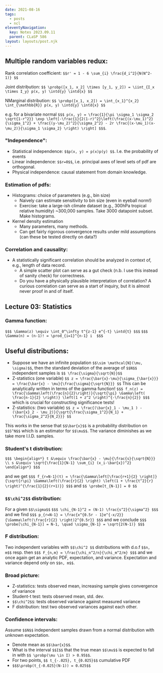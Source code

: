```yaml
---
date: 2021-08-16
tags:
  - posts
  - ncl
eleventyNavigation:
  key: Notes 2023.09.11
  parent: CLaSP 586
layout: layouts/post.njk
---
```


## Multiple random variables redux:

Rank correlation coefficient:
`$$r' = 1 - 6 \sum_{i} \frac{d_i^2}{N(N^2-1)} $$`

Joint distribution: 
`$$
\probp([x_1, x_2] \times [y_1, y_2]) = \iint_{I_x \times I_y} p(x, y) \intd{y} \intd{x}
$$`

NMarginal distribution:
`$$
\probp([x_1, x_2]) = \int_{x_1}^{x_2} \int_{\mathbb{R}} p(x, y) \intd{y} \intd{x}
$$`

e.g. for a bivariate normal
`$$$
p(x, y) = \frac{1}{\pi \sigma_1 \sigma_2 \sqrt{1-r^2}} \exp \left[-\frac{1}{2(1-r)^2}\left(\frac{(x-\mu_1)^2}{\sigma_1^2} + \frac{(y-\mu_2)^2}{\sigma_2^2} - 2r \frac{(x-\mu_1)(x-\mu_2)}{\sigma_1 \sigma_2} \right) \right]
$$$`.
### "Independence":

* Statistical independence: `$$p(x, y) = p(x)p(y) $$`. I.e. the probability of events
* Linear independence: `$$r=0$$`, i.e. principal axes of level sets of pdf are orthogonal. 
* Physical independence: causal statement from domain knowledge.



### Estimation of pdfs:
* Histograms: choice of parameters (e.g., bin size)
  * Naively can estimate sensitivity to bin size (even in eyeball norm!)
  * Exercise: take a large-ish climate dataset (e.g., 300hPa tropical relative humidity) ~300,000 samples. Take 3000 datapoint subset. Make histograms.
* Kernel density estimation
  * Many parameters, many methods. 
  * Can get fairly rigorous convergence results under mild assumptions (can these be tested directly on data?)
### Correlation and causality:
* A statistically significant correlation should be analyzed in context of, e.g., length of data record.
  * A simple scatter plot can serve as a gut check (n.b. I use this instead of sanity check) for correctness.
  * Do you have a physically plausible interpretation of correlation? A curious correlation can serve as a start of inquiry, but it is almost never proof in and of itself.
  
  
## Lecture 03: Statistics


### Gamma function:
`$$$
\Gamma(z) \equiv \int_0^\infty t^{z-1} e^{-t} \intd{t}
$$$`
`$$$ 
\Gamma(n) = (n-1)! = \prod_{i=1}^{n-1} i 
$$$`

## Useful distributions:
* Suppose we have an infinite population `$$\sim \mathcal{N}(\mu, \sigma)$$`,
then the standard deviation of the average of `$$N$$` independent samples is `$$ \frac{\sigma}{\sqrt{N}}$$`
* Z-statistics (one variable)
`$$
z = \frac{\bar{x}-\mu}{\sigma_{\bar{x}}} = \frac{\bar{x} - \mu}{\frac{\sigma}{\sqrt{N}}}
$$`
This can be analytically written in terms of the gamma function!
`$$$
f_n(z) = \frac{\Gamma\left(\frac{n}{2}\right)}{\sqrt{\pi} \Gamma\left( \frac{n-1}{2} \right)} \left(1 + z^2 \right)^{-\frac{n}{2}}
$$$`
which is crucial for constructing significance tests!
* Z-statistics: (two variable)
`$$
z = \frac{(\bar{x}_1 - \mu_1 ) - (\bar{x}_2 - \mu_2)}{\sqrt{\frac{\sigma_1^2}{N_1} + \frac{\sigma_2^2}{N_2}}}
$$`

This works in the sense that `$$\bar{x}$$` is a probability distribution on `$$S^N$$` which is an estimator for `$$\mu$$`.
The variance diminishes as we take more I.I.D. samples.


### Student's t distribution:
`$$$
\begin{align*}
t &\equiv \frac{\bar{x} - \mu}{\frac{s}{\sqrt{N}}} \\
s &\equiv \sqrt{\frac{1}{N-1} \sum_{i} (x_i-\bar{x})^2}
\end{align*}
$$$`

and we get
`$$$
f_{r=N-1}(t) = \frac{\Gamma\left[\frac{r+1}{2} \right]}{\sqrt{r\pi} \Gamma\left(\frac{r}{2} \right) \left(1 + \frac{t^2}{r} \right)^{\frac{1}{2}(r+1)}}
$$$`
and 
`$$
\probe[t_{N-1}] = 0
$$`

### `$$\chi^2$$` distribution:

For a given `$$\sigma$$`
`$$$
\chi_{N-1}^2 = (N-1) \frac{s^2}{\sigma^2}
$$$`
and we find
`$$$
p_{r=N-1} = \frac{x^{0.5r - 1}e^{-x/2}}{\Gamma\left(\frac{r}{2} \right)2^{0.5r}}
$$$`
and we conclude
`$$$
\probe[\chi_{N-1}] = N-1, \quad \sigma_{N-1} = \sqrt{2(N-1)}
$$$`

### F distribution:
Two independent variables with `$$\chi^2 $$` distributions with d.o.f `$$n, m$$` resp. then
`$$$
F_{n,m} = \frac{\chi_n^2/n}{\chi_m^2/m}
$$$`
and we once again get an analytic PDF, expectation, and variance. Expectation and variance depend only on `$$n, m$$`.


### Broad picture:
* Z-statistics: tests observed mean, increasing sample gives convergence of variance
* Student-t test: tests observed mean, std. dev. 
* `$$\chi^2$$`: tests observed variance against measured variance
* F distribution: test two observed variances against each other.


### Confidence intervals:
Assume `$$N$$` independent samples drawn from a normal distribution with unknown expectation.
* Denote mean as `$$\bar{x}$$`. 
* What is the interval `$$I$$` that the true mean `$$\mu$$` is expected to fall in with `$$ \probp(\mu \in I) > 0.95$$`.
* For two points, `$$ t_{-.025}, t_{0.025}$$` cumulative PDF
* `$$$\probp(t_{-0.025}(N-1)) = 0.025$$`